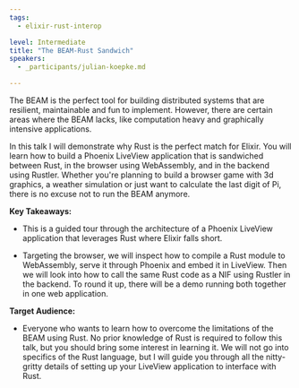 ```yaml
---
tags:
  - elixir-rust-interop

level: Intermediate
title: "The BEAM-Rust Sandwich"
speakers:
  - _participants/julian-koepke.md

---
```

The BEAM is the perfect tool for building distributed systems that are resilient, maintainable and fun to implement. However, there are certain areas where the BEAM lacks, like computation heavy and graphically intensive applications.

In this talk I will demonstrate why Rust is the perfect match for Elixir. You will learn how to build a Phoenix LiveView application that is sandwiched between Rust, in the browser using WebAssembly, and in the backend using Rustler. Whether you're planning to build a browser game with 3d graphics, a weather simulation or just want to calculate the last digit of Pi, there is no excuse not to run the BEAM anymore.

**Key Takeaways:**

- This is a guided tour through the architecture of a Phoenix LiveView application that leverages Rust where Elixir falls short.

- Targeting the browser, we will inspect how to compile a Rust module to WebAssembly, serve it through Phoenix and embed it in LiveView. Then we will look into how to call the same Rust code as a NIF using Rustler in the backend. To round it up, there will be a demo running both together in one web application.

**Target Audience:**

- Everyone who wants to learn how to overcome the limitations of the BEAM using Rust. No prior knowledge of Rust is required to follow this talk, but you should bring some interest in learning it. We will not go into specifics of the Rust language, but I will guide you through all the nitty-gritty details of setting up your LiveView application to interface with Rust.
